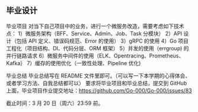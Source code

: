 ## 毕业设计

毕业项目
对当下自己项目中的业务，进行一个微服务改造，需要考虑如下技术点：
1）微服务架构（BFF、Service、Admin、Job、Task 分模块）
2）API 设计（包括 API 定义、错误码规范、Error 的使用）
3）gRPC 的使用
4）Go 项目工程化（项目结构、DI、代码分层、ORM 框架）
5）并发的使用（errgroup) 的并行链路请求
6）微服务中间件的使用（ELK、Opentracing、Prometheus、Kafka）
7）缓存的使用优化（一致性处理、Pipeline 优化)

毕业总结
毕业总结写在 README 文件里即可。（可以写一下本学期的心得体会、或者学习方法、自我总结都可以）
要求将毕业项目和毕业总结，提交到 GitHub 上面，毕业项目作业提交地址：https://github.com/Go-000/Go-000/issues/83

截止时间：3 月 20 日（周六）23:59 前。

